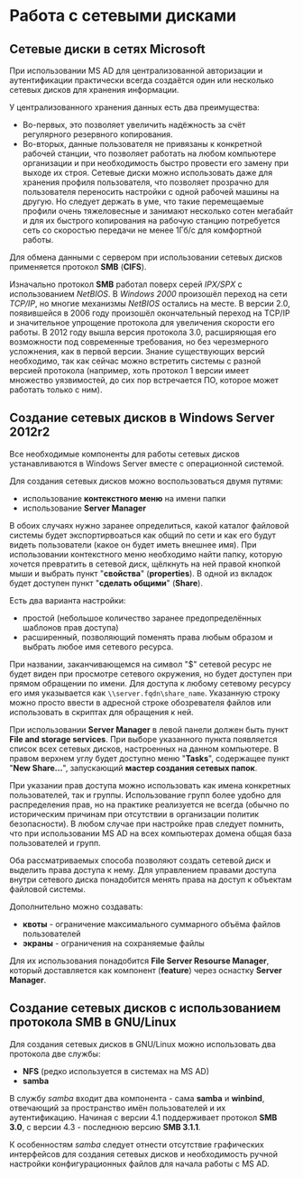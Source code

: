 # Работа с сетевыми дисками

## Сетевые диски в сетях Microsoft

При использовании MS AD для централизованной авторизации и аутентификации практически всегда создаётся один или несколько сетевых дисков для хранения информации. 

У централизованного хранения данных есть два преимущества: 

- Во-первых, это позволяет увеличить надёжность за счёт регулярного резервного копирования. 
- Во-вторых, данные пользователя не привязаны к конкретной рабочей станции, что позволяет работать на любом компьютере организации и при необходимость быстро провести его замену при выходе их строя. Сетевые диски можно использовать даже для хранения профиля пользователя, что позволяет прозрачно для пользователя переносить настройки с одной рабочей машины на другую. Но следует держать в уме, что такие перемещаемые профили очень тяжеловесные и занимают несколько сотен мегабайт и для их быстрого копирования на рабочую станцию потребуется сеть со скоростью передачи не менее 1Гб/с для комфортной работы.

Для обмена данными с сервером при использовании сетевых дисков применяется протокол **SMB** (**CIFS**). 

Изначально протокол **SMB** работал поверх серей *IPX/SPX* с использованием *NetBIOS*. В *Windows 2000* произошёл переход на сети *TCP/IP*, но многие механизмы *NetBIOS* остались на месте. В версии 2.0, появившейся в 2006 году произошёл окончательный переход на TCP/IP и значительное упрощение протокола для увеличения скорости его работы. В 2012 году вышла версия протокола 3.0, расширяющая его возможности под современные требования, но без черезмерного усложнения, как в первой версии. Знание существующих версий необходимо, так как сейчас можно встретить системы с разной версией протокола (например, хоть протокол 1 версии имеет множество уязвимостей, до сих пор встречается ПО, которое может работать только с ним).

## Создание сетевых дисков в Windows Server 2012r2

Все необходимые компоненты для работы сетевых дисков устанавливаются в Windows Server вместе с операционной системой. 

Для создания сетевых дисков можно воспользоваться двумя путями:
- использование **контекстного меню** на имени папки
- использование **Server Manager**

В обоих случаях нужно заранее определиться, какой каталог файловой системы будет экспортирвоаться как общий по сети и как его будут видеть пользователи (какое он будет иметь внешнее имя).
При использовании контекстного меню необходимо найти папку, которую хочется превратить в сетевой диск, щёлкнуть на ней правой кнопкой мыши и выбрать пункт "**свойства**" (**properties**). В одной из вкладок будет доступен пункт "**сделать общими**" (**Share**). 

Есть два варианта настройки:
- простой (небольшое количество заранее предопределённых шаблонов прав доступа) 
- расширенный, позволяющий поменять права любым образом и выбрать любое имя сетевого ресурса. 

При названии, заканчивающемся на символ "$" сетевой ресурс не будет виден при просмотре сетевого окружения, но будет доступен при прямом обращении по имени. Для доступа к любому сетевому ресурсу его имя указывается как `\\server.fqdn\share_name`. Указанную строку можно просто ввести в адресной строке обозревателя файлов или использовать в скриптах для обращения к ней.

При использовании **Server Manager** в левой панели должен быть пункт **File and storage services**. При выборе указанного пункта появляется список всех сетевых дисков, настроенных на данном компьютере. В правом верхнем углу будет доступно меню "**Tasks**", содержащее пункт "**New Share...**", запускающий **мастер создания сетевых папок**. 

При указании прав доступа можно использовать как имена конкретных пользователей, так и группы. Использование групп более удобно для распределения прав, но на практике реализуется не всегда (обычно по историческим причинам при отсутствии в организации политик безопасности). В любом случае при настройке прав следует помнить, что при использовании MS AD на всех компьютерах домена общая база пользователей и групп. 

Оба рассматриваемых способа позволяют создать сетевой диск и выделить права доступа к нему. Для управлением правами доступа внутри сетевого диска понадобится менять права на доступ к объектам файловой системы. 

Дополнительно можно создавать:
- **квоты** - ограничение максимального суммарного объёма файлов пользователей
- **экраны** - ограничения на сохраняемые файлы

Для их использования понадобится **File Server Resourse Manager**, который доставляется как компонент (**feature**) через оснастку **Server Manager**.

## Создание сетевых дисков с использованием протокола SMB в GNU/Linux

Для создания сетевых дисков в GNU/Linux можно использовать два протокола две службы:
 - **NFS** (редко используется в системах на MS AD)
 -  **samba** 

В службу *samba* входит два компонента - сама **samba** и **winbind**, отвечающий за пространство имён пользователей и их аутентификацию. Начиная с версии 4.1 поддерживает протокол **SMB 3.0**, с версии 4.3 - последнюю версию **SMB 3.1.1**.

К  особенностям *samba* следует отнести отсутствие графических интерфейсов для создания сетевых дисков и необходимость ручной настройки конфигурационных файлов для начала работы с MS AD.

